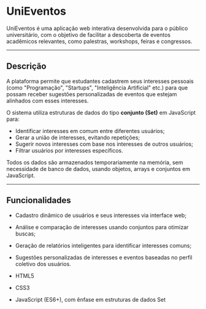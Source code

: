 # UniEventos

UniEventos é uma aplicação web interativa desenvolvida para o público universitário, com o objetivo de facilitar a descoberta de eventos acadêmicos relevantes, como palestras, workshops, feiras e congressos.

---

## Descrição

A plataforma permite que estudantes cadastrem seus interesses pessoais (como "Programação", "Startups", "Inteligência Artificial" etc.) para que possam receber sugestões personalizadas de eventos que estejam alinhados com esses interesses.

O sistema utiliza estruturas de dados do tipo **conjunto (Set)** em JavaScript para:

- Identificar interesses em comum entre diferentes usuários;
- Gerar a união de interesses, evitando repetições;
- Sugerir novos interesses com base nos interesses de outros usuários;
- Filtrar usuários por interesses específicos.

Todos os dados são armazenados temporariamente na memória, sem necessidade de banco de dados, usando objetos, arrays e conjuntos em JavaScript.

---

## Funcionalidades

- Cadastro dinâmico de usuários e seus interesses via interface web;
- Análise e comparação de interesses usando conjuntos para otimizar buscas;
- Geração de relatórios inteligentes para identificar interesses comuns;
- Sugestões personalizadas de interesses e eventos baseadas no perfil coletivo dos usuários.


- HTML5
- CSS3
- JavaScript (ES6+), com ênfase em estruturas de dados Set
